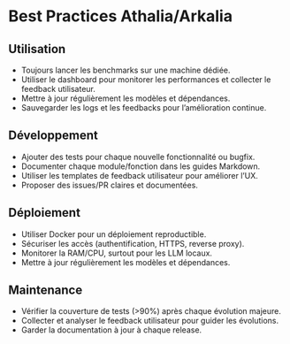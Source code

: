 # Best Practices Athalia/Arkalia

## Utilisation
- Toujours lancer les benchmarks sur une machine dédiée.
- Utiliser le dashboard pour monitorer les performances et collecter le feedback utilisateur.
- Mettre à jour régulièrement les modèles et dépendances.
- Sauvegarder les logs et les feedbacks pour l’amélioration continue.

## Développement
- Ajouter des tests pour chaque nouvelle fonctionnalité ou bugfix.
- Documenter chaque module/fonction dans les guides Markdown.
- Utiliser les templates de feedback utilisateur pour améliorer l’UX.
- Proposer des issues/PR claires et documentées.

## Déploiement
- Utiliser Docker pour un déploiement reproductible.
- Sécuriser les accès (authentification, HTTPS, reverse proxy).
- Monitorer la RAM/CPU, surtout pour les LLM locaux.
- Mettre à jour régulièrement les modèles et dépendances.

## Maintenance
- Vérifier la couverture de tests (>90%) après chaque évolution majeure.
- Collecter et analyser le feedback utilisateur pour guider les évolutions.
- Garder la documentation à jour à chaque release. 